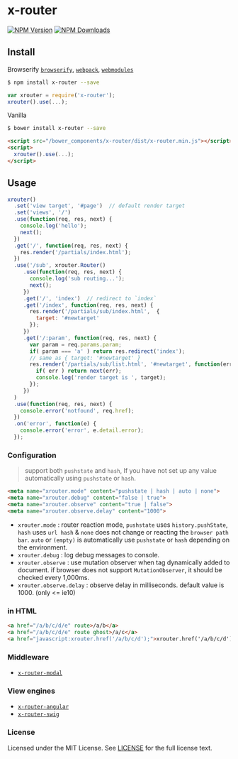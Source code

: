 # x-router

[![NPM Version][npm-image]][npm-url] [![NPM Downloads][downloads-image]][downloads-url]

[npm-image]: https://img.shields.io/npm/v/x-router.svg?style=flat
[npm-url]: https://npmjs.org/package/x-router
[downloads-image]: https://img.shields.io/npm/dm/x-router.svg?style=flat
[downloads-url]: https://npmjs.org/package/x-router

## Install
Browserify [`browserify`](https://www.npmjs.com/package/browserify), [`webpack`](https://www.npmjs.com/package/webpack), [`webmodules`](https://www.npmjs.com/package/webmodules)
```sh
$ npm install x-router --save
```

```javascript
var xrouter = require('x-router');
xrouter().use(...);
```

Vanilla
```sh
$ bower install x-router --save
```

```html
<script src="/bower_components/x-router/dist/x-router.min.js"></script>
<script>
  xrouter().use(...);
</script>
```

## Usage
```javascript
xrouter()
  .set('view target', '#page')  // default render target
  .set('views', '/')
  .use(function(req, res, next) {
    console.log('hello');
    next();
  })
  .get('/', function(req, res, next) {
    res.render('/partials/index.html');
  })
  .use('/sub', xrouter.Router()
     .use(function(req, res, next) {
       console.log('sub routing...');
       next();
     })
     .get('/', 'index')  // redirect to `index`
     .get('/index', function(req, res, next) {
       res.render('/partials/sub/index.html',  {
         target: '#newtarget'
       }); 
     })
     .get('/:param', function(req, res, next) {
       var param = req.params.param;
       if( param === 'a' ) return res.redirect('index');
       // same as { target: '#newtarget' }
       res.render('/partials/sub/list.html', '#newtarget', function(err, target) {
         if( err ) return next(err);
         console.log('render target is ', target);
       });
     })
  )
  .use(function(req, res, next) {
    console.error('notfound', req.href);
  })
  .on('error', function(e) {
    console.error('error', e.detail.error);
  });
```

### Configuration
> support both `pushstate` and `hash`, If you have not set up any value automatically using `pushstate` or `hash`.

```html
<meta name="xrouter.mode" content="pushstate | hash | auto | none">
<meta name="xrouter.debug" content="false | true">
<meta name="xrouter.observe" content="true | false">
<meta name="xrouter.observe.delay" content="1000">
```

- `xrouter.mode` : router reaction mode, `pushstate` uses `history.pushState`, `hash` uses `url hash` & `none` does not change or reacting the `browser path bar`. `auto` or `(empty)` is automatically use `pushstate` or `hash` depending on the environment.
- `xrouter.debug` : log debug messages to console.
- `xrouter.observe` : use mutation observer when tag dynamically added to document. if browser does not support `MutationObserver`, it should be checked every 1,000ms.
- `xrouter.observe.delay` : observe delay in milliseconds. default value is 1000. (only <= ie10)

### in HTML
```html
<a href="/a/b/c/d/e" route>/a/b</a>
<a href="/a/b/c/d/e" route ghost>/a/c</a>
<a href="javascript:xrouter.href('/a/b/c/d');">xrouter.href('/a/b/c/d')</a>
```

### Middleware
- [`x-router-modal`](https://www.npmjs.com/package/x-router-modal)

### View engines
- [`x-router-angular`](https://www.npmjs.com/package/x-router-angular)
- [`x-router-swig`](https://www.npmjs.com/package/x-router-swig)

### License
Licensed under the MIT License.
See [LICENSE](./LICENSE) for the full license text.
